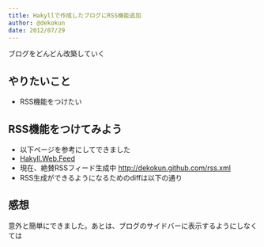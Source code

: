 ```yaml
---
title: Hakyllで作成したブログにRSS機能追加
author: @dekokun
date: 2012/07/29
---
```


ブログをどんどん改築していく

## やりたいこと

* RSS機能をつけたい

## RSS機能をつけてみよう

* 以下ページを参考にしてできました
* [Hakyll.Web.Feed](http://hackage.haskell.org/packages/archive/hakyll/3.2.7.2/doc/html/Hakyll-Web-Feed.html)
* 現在、絶賛RSSフィード生成中 http://dekokun.github.com/rss.xml
* RSS生成ができるようになるためのdiffは以下の通り

<script src="https://gist.github.com/3196214.js?file=hakyll.diff"></script>

## 感想

意外と簡単にできました。あとは、ブログのサイドバーに表示するようにしなくては
